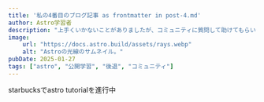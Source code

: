 ```yaml
---
title: '私の4番目のブログ記事 as frontmatter in post-4.md'
author: Astro学習者
description: "上手くいかないことがありましたが、コミュニティに質問して助けてもらいました！"
image:
    url: "https://docs.astro.build/assets/rays.webp"
    alt: "Astroの光線のサムネイル。"
pubDate: 2025-01-27
tags: ["astro", "公開学習", "後退", "コミュニティ"]
---
```

starbucksでastro tutorialを進行中
